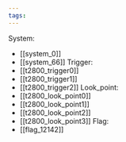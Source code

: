 ```yaml
---
tags:
---
```

System:
- [[system_0]]
- [[system_66]]
Trigger:
- [[t2800_trigger0]]
- [[t2800_trigger1]]
- [[t2800_trigger2]]
Look_point:
- [[t2800_look_point0]]
- [[t2800_look_point1]]
- [[t2800_look_point2]]
- [[t2800_look_point3]]
Flag:
- [[flag_12142]]
